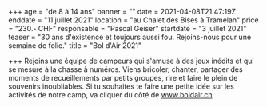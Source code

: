 +++
age = "de 8 à 14 ans"
banner = ""
date = 2021-04-08T21:47:19Z
enddate = "11 juillet 2021"
location = "au Chalet des Bises à Tramelan"
price = "230.- CHF"
responsable = "Pascal Geiser"
startdate = "3 juillet 2021"
teaser = "30 ans d'existence et toujours aussi fou. Rejoins-nous pour une semaine de folie."
title = "Bol d'Air 2021"

+++
Rejoins une équipe de campeurs qui s'amuse à des jeux inédits et qui se mesure à la chasse à numéros. Viens bricoler, chanter, partager des moments de recueillements par petits groupes, rire et faire le plein de souvenirs inoubliables. Si tu souhaites te faire une petite idée sur les activités de notre camp, va cliquer du côté de www.boldair.ch